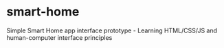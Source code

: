# smart-home
Simple Smart Home app interface prototype - Learning HTML/CSS/JS and human-computer interface principles
